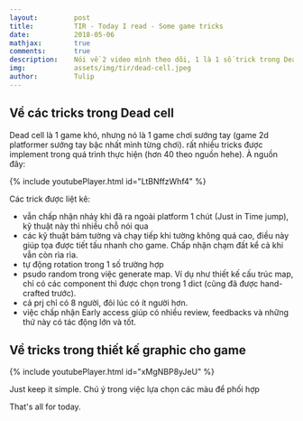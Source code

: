 ```yaml
---
layout:         post
title:          TIR - Today I read - Some game tricks
date:           2018-05-06
mathjax:        true
comments:       true
description:    Nói về 2 video mình theo dõi, 1 là 1 số trick trong Dead cells để làm game nuột hơn, 2 là một trick về việc thiết kế graphic cho game.
img:            assets/img/tir/dead-cell.jpeg
author:         Tulip
---
```


## Về các tricks trong Dead cell

Dead cell là 1 game khó, nhưng nó là 1 game chơi sướng tay (game 2d platformer sướng tay bậc nhất mình từng chơi). rất nhiều tricks được implement trong quá trình thực hiện (hơn 40 theo nguồn hehe). À nguồn đây: 

{% include youtubePlayer.html id="LtBNffzWhf4" %}

Các trick được liệt kê:

- vẫn chấp nhận nhảy khi đã ra ngoài platform 1 chút (Just in Time jump), kỹ thuật này thì nhiều chỗ nói qua
- các kỹ thuật bám tường và chạy tiếp khi tường không quá cao, điều này giúp tọa được tiết tấu nhanh cho game. Chấp nhận chạm đất kể cả khi vẫn còn rìa rìa.
- tự động rotation trong 1 số trường hợp
- psudo random trong việc generate map. Ví dụ như thiết kế cấu trúc map, chỉ có các component thì được chọn trong 1 dict (cũng đã được hand-crafted trước).
- cả prj chỉ có 8 người, đôi lúc có ít người hơn.
- việc chấp nhận Early access giúp có nhiều review, feedbacks và những thứ này có tác động lớn và tốt.

## Về tricks trong thiết kế graphic cho game

{% include youtubePlayer.html id="xMgNBP8yJeU" %}

Just keep it simple. Chú ý trong việc lựa chọn các màu để phối hợp

That's all for today.